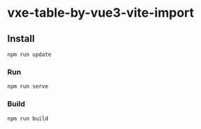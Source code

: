 # vxe-table-by-vue3-vite-import

## Install
```
npm run update
```

### Run
```
npm run serve
```

### Build
```
npm run build
```
